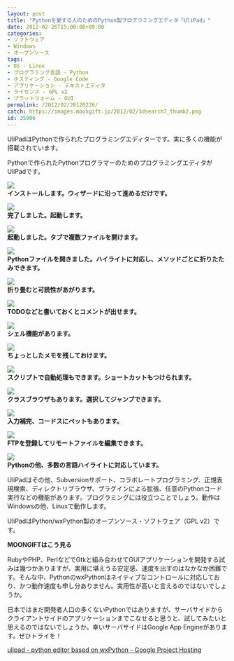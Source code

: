 ```yaml
---
layout: post
title: "Pythonを愛する人のためのPython製プログラミングエディタ「UliPad」"
date: 2012-02-26T15:00:00+09:00
categories:
- ソフトウェア
- Windows
- オープンソース
tags: 
- OS - Linux
- プログラミング言語 - Python
- ホスティング - Google Code
- アプリケーション - テキストエディタ
- ライセンス - GPL v2
- プラットフォーム - GUI
permalink: /2012/02/20120226/
catch: https://images.moongift.jp/2012/02/3dsearch7_thumb2.png
id: 35906
---
```

UliPadはPythonで作られたプログラミングエディターです。実に多くの機能が搭載されています。

  

Pythonで作られたPythonプログラマーのためのプログラミングエディタがUliPadです。

  

[![](https://images.moongift.jp/2012/02/3dsearch1_thumb2.png)](https://images.moongift.jp/2012/02/3dsearch19.png)  
**インストールします。ウィザードに沿って進めるだけです。**

  

[![](https://images.moongift.jp/2012/02/3dsearch2_thumb1.png)](https://images.moongift.jp/2012/02/3dsearch21.png)  
**完了しました。起動します。**

  

[![](https://images.moongift.jp/2012/02/3dsearch3_thumb2.png)](https://images.moongift.jp/2012/02/3dsearch311.png)  
**起動しました。タブで複数ファイルを開けます。**

  

[![](https://images.moongift.jp/2012/02/3dsearch4_thumb2.png)](https://images.moongift.jp/2012/02/3dsearch48.png)  
**Pythonファイルを開きました。ハイライトに対応し、メソッドごとに折りたたみできます。**

  

[![](https://images.moongift.jp/2012/02/3dsearch5_thumb2.png)](https://images.moongift.jp/2012/02/3dsearch52.png)  
**折り畳むと可読性があがります。**

  

[![](https://images.moongift.jp/2012/02/3dsearch6_thumb1.png)](https://images.moongift.jp/2012/02/3dsearch61.png)  
**TODOなどと書いておくとコメントが出せます。**

  

[![](https://images.moongift.jp/2012/02/3dsearch7_thumb2.png)](https://images.moongift.jp/2012/02/3dsearch72.png)  
**シェル機能があります。**

  

[![](https://images.moongift.jp/2012/02/3dsearch8_thumb1.png)](https://images.moongift.jp/2012/02/3dsearch81.png)  
**ちょっとしたメモを残しておけます。**

  

[![](https://images.moongift.jp/2012/02/3dsearch9_thumb1.png)](https://images.moongift.jp/2012/02/3dsearch91.png)  
**スクリプトで自動処理もできます。ショートカットもつけられます。**

  

[![](https://images.moongift.jp/2012/02/3dsearch10_thumb1.png)](https://images.moongift.jp/2012/02/3dsearch101.png)  
**クラスブラウザもあります。選択してジャンプできます。**

  

[![](https://images.moongift.jp/2012/02/3dsearch11_thumb2.png)](https://images.moongift.jp/2012/02/3dsearch112.png)  
**入力補完、コードスにペットもあります。**

  

[![](https://images.moongift.jp/2012/02/3dsearch12_thumb2.png)](https://images.moongift.jp/2012/02/3dsearch122.png)  
**FTPを登録してリモートファイルを編集できます。**

  

[![](https://images.moongift.jp/2012/02/3dsearch13_thumb2.png)](https://images.moongift.jp/2012/02/3dsearch132.png)  
**Pythonの他、多数の言語ハイライトに対応しています。**

  

UliPadはその他、Subversionサポート、コラボレートプログラミング、正規表現検索、ディレクトリブラウザ、プラグインによる拡張、任意のPythonコード実行などの機能があります。プログラミングには役立つことでしょう。動作はWindowsの他、Linuxで動作します。

  
<!--more-->  

UliPadはPython/wxPython製のオープンソース・ソフトウェア（GPL v2）です。

  
  
  

**MOONGIFTはこう見る**

  

RubyやPHP、PerlなどでGtkと組み合わせてGUIアプリケーションを開発する試みは幾つかありますが、実用に堪えうる安定感、速度を出すのはなかなか困難です。そんな中、PythonのwxPythonはネイティブなコントロールに対応しており、かつ動作速度も申し分ありません。実用性が高いと言えるのではないでしょうか。

  

日本ではまだ開発者人口の多くないPythonではありますが、サーバサイドからクライアントサイドのアプリケーションまでこなせると思うと、試してみたいと思えるのではないでしょうか。幸いサーバサイドはGoogle App Engineがあります。ぜひトライを！

  

[ulipad - python editor based on wxPython - Google Project Hosting](http://code.google.com/p/ulipad/)

